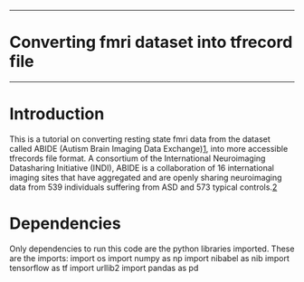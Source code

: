 
---
# Converting fmri dataset into tfrecord file
---

# Introduction
This is a tutorial on converting resting state fmri data from the dataset called ABIDE (Autism Brain Imaging Data Exchange)[1], into more accessible tfrecords file format. A consortium of the International Neuroimaging Datasharing Initiative (INDI), ABIDE is a collaboration of 16 international imaging sites that have aggregated and are openly sharing neuroimaging data from 539 individuals suffering from ASD and 573 typical controls.[2]
# Dependencies
Only dependencies to run this code are the python libraries imported. These are the imports:
    import os
    import numpy as np
    import nibabel as nib
    import tensorflow as tf
    import urllib2
    import pandas as pd

[1]: http://www.frontiersin.org/10.3389/conf.fninf.2013.09.00041/event_abstract "Cameron Craddock, Yassine Benhajali, Carlton Chu, Francois Chouinard, Alan Evans, András Jakab, Budhachandra Singh Khundrakpam, John David Lewis, Qingyang Li, Michael Milham, Chaogan Yan, Pierre Bellec (2013). The Neuro Bureau Preprocessing Initiative: open sharing of preprocessed neuroimaging data and derivatives. In Neuroinformatics 2013, Stockholm, Sweden."
[2]: http://preprocessed-connectomes-project.org/abide/index.html "Know more about this dataset"
